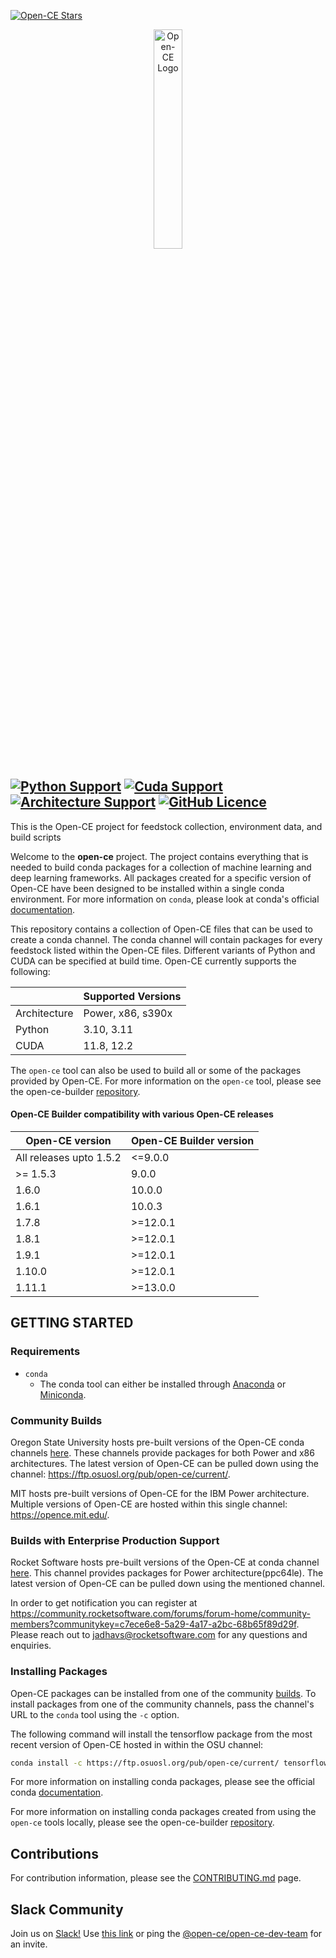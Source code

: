 [![Open-CE Stars](https://img.shields.io/github/stars/open-ce?style=social)](https://github.com/open-ce/open-ce/stargazers)

<p align="center">
  <img src="https://avatars0.githubusercontent.com/u/68873540?s=400&u=a02dc4156e50cdffb23172aba7133e44381885d4&v=4" alt="Open-CE Logo" width="30%">
</p>

[![Python Support](https://img.shields.io/badge/python-3.10%20%7C%203.11-blue.svg)](#requirements)
[![Cuda Support](https://img.shields.io/badge/cuda-11.8%20%7C%2012.2%20-blue)](#)
[![Architecture Support](https://img.shields.io/badge/architecture-x86%20%7C%20ppc64le%20%7C%20s390x-blue)](#)
[![GitHub Licence](https://img.shields.io/github/license/open-ce/open-ce.svg)](LICENSE)
---

This is the Open-CE project for feedstock collection, environment data, and build scripts

Welcome to the **open-ce** project. The project contains everything that is needed to build conda packages for
a collection of machine learning and deep learning frameworks. All packages created for a specific version of
Open-CE have been designed to be installed within a single conda environment. For more information on `conda`,
please look at conda's official [documentation](https://docs.conda.io/).

This repository contains a collection of Open-CE files that can be used to create a conda channel. The conda channel
will contain packages for every feedstock listed within the Open-CE files. Different variants of Python and CUDA can
be specified at build time. Open-CE currently supports the following:

| | Supported Versions |
| --- | --- |
| Architecture | Power, x86, s390x |
| Python | 3.10, 3.11 |
| CUDA | 11.8, 12.2 |


The `open-ce` tool can also be used to build all or some of the packages provided by Open-CE. For more information on the `open-ce` tool,
please see the open-ce-builder [repository](https://github.com/open-ce/open-ce-builder).

#### Open-CE Builder compatibility with various Open-CE releases
| Open-CE version         | Open-CE Builder version |
|-------------------------|-------------------------|
| All releases upto 1.5.2 | <=9.0.0                 |
| >= 1.5.3                | 9.0.0                   |
| 1.6.0                   | 10.0.0                  |
| 1.6.1                   | 10.0.3                  |
| 1.7.8                   | >=12.0.1                |
| 1.8.1                   | >=12.0.1                |
| 1.9.1                   | >=12.0.1                |
| 1.10.0                  | >=12.0.1                |
| 1.11.1                  | >=13.0.0                |

## GETTING STARTED

### Requirements

* `conda`
  * The conda tool can either be installed through [Anaconda](https://www.anaconda.com/products/individual#Downloads) or [Miniconda](https://docs.conda.io/en/latest/miniconda.html).

### Community Builds

Oregon State University hosts pre-built versions of the Open-CE conda channels [here](https://osuosl.org/services/powerdev/opence/). These
channels provide packages for both Power and x86 architectures. The latest version of Open-CE can be pulled down using the channel:
https://ftp.osuosl.org/pub/open-ce/current/.

MIT hosts pre-built versions of Open-CE for the IBM Power architecture. Multiple versions of Open-CE are hosted within this single channel: https://opence.mit.edu/.

### Builds with Enterprise Production Support

Rocket Software hosts pre-built versions of the Open-CE at conda channel [here](https://anaconda.org/rocketce). This channel provides packages for Power architecture(ppc64le). The latest version of Open-CE can be pulled down using the mentioned channel.

In order to get notification you can register at https://community.rocketsoftware.com/forums/forum-home/community-members?communitykey=c7ece6e8-5a29-4a17-a2bc-68b65f89d29f. Please reach out to jadhavs@rocketsoftware.com for any questions and enquiries.

### Installing Packages

Open-CE packages can be installed from one of the community [builds](#community-builds). To install packages from one of the community channels, pass the channel's URL to the `conda` tool using the `-c` option.

The following command will install the tensorflow package from the most recent version of Open-CE hosted in within the OSU channel:

```bash
conda install -c https://ftp.osuosl.org/pub/open-ce/current/ tensorflow
```

For more information on installing conda packages, please see the official conda [documentation](https://docs.conda.io/).

For more information on installing conda packages created from using the `open-ce` tools locally, please see the open-ce-builder [repository](https://github.com/open-ce/open-ce-builder).

## Contributions

For contribution information, please see the [CONTRIBUTING.md](CONTRIBUTING.md) page.

## Slack Community

Join us on [Slack!](http://open-ce.slack.com/) Use [this link](https://join.slack.com/t/open-ce/shared_invite/zt-o27t9db6-oUklancQvdGO8FIwftDwgw) or ping the [@open-ce/open-ce-dev-team](https://github.com/orgs/open-ce/teams/open-ce-dev-team) for an invite.

